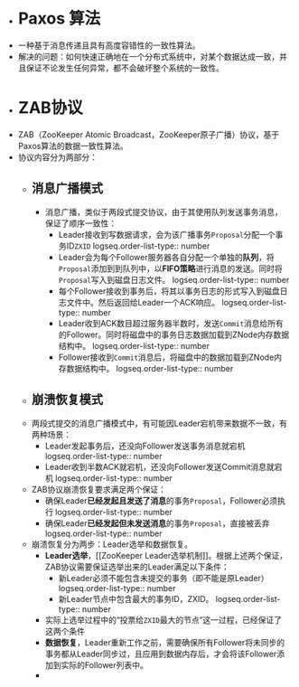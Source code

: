 - # Paxos 算法
- 一种基于消息传递且具有高度容错性的一致性算法。
- 解决的问题：如何快速正确地在一个分布式系统中，对某个数据达成一致，并且保证不论发生任何异常，都不会破坏整个系统的一致性。
- # ZAB协议
- ZAB（ZooKeeper Atomic Broadcast，ZooKeeper原子广播）协议，基于Paxos算法的数据一致性算法。
- 协议内容分为两部分：
	- ## 消息广播模式
		- 消息广播，类似于两段式提交协议，由于其使用队列发送事务消息，保证了顺序一致性：
			- Leader接收到写数据请求，会为该广播事务`Proposal`分配一个事务ID`ZXID`
			  logseq.order-list-type:: number
			- Leader会为每个Follower服务器各自分配一个单独的**队列**，将`Proposal`添加到到队列中，以**FIFO策略**进行消息的发送。同时将`Proposal`写入到磁盘日志文件。
			  logseq.order-list-type:: number
			- 每个Follower接收到事务后，将其以事务日志的形式写入到磁盘日志文件中。然后返回给Leader一个ACK响应。
			  logseq.order-list-type:: number
			- Leader收到ACK数目超过服务器半数时，发送`Commit`消息给所有的Follower。同时将磁盘中的事务日志数据加载到ZNode内存数据结构中。
			  logseq.order-list-type:: number
			- Follower接收到`Commit`消息后，将磁盘中的数据加载到ZNode内存数据结构中。
			  logseq.order-list-type:: number
	- ## 崩溃恢复模式
	- 两段式提交的消息广播模式中，有可能因Leader宕机带来数据不一致，有两种场景：
		- Leader发起事务后，还没向Follower发送事务消息就宕机
		  logseq.order-list-type:: number
		- Leader收到半数ACK就宕机，还没向Follower发送Commit消息就宕机
		  logseq.order-list-type:: number
	- ZAB协议崩溃恢复要求满足两个保证：
		- 确保Leader**已经发起且发送了消息**的事务`Proposal`，Follower必须执行
		  logseq.order-list-type:: number
		- 确保Leader**已经发起但未发送消息**的事务`Proposal`，直接被丢弃
		  logseq.order-list-type:: number
	- 崩溃恢复分为两步：Leader选举和数据恢复。
		- **Leader选举**，[[ZooKeeper Leader选举机制]]。根据上述两个保证，ZAB协议需要保证选举出来的Leader满足以下条件：
			- 新Leader必须不能包含未提交的事务（即不能是原Leader）
			  logseq.order-list-type:: number
			- 新Leader节点中包含最大的事务ID，ZXID。
			  logseq.order-list-type:: number
		- 实际上选举过程中的“投票给`ZXID`最大的节点”这一过程，已经保证了这两个条件
		- **数据恢复**，Leader重新工作之前，需要确保所有Follower将未同步的事务都从Leader同步过，且应用到数据内存后，才会将该Follower添加到实际的Follower列表中。
		-